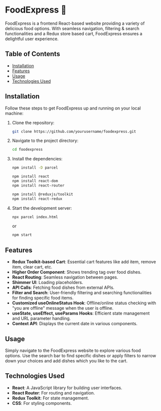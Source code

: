 # FoodExpress 🍔

FoodExpress is a frontend React-based website providing a variety of delicious food options. With seamless navigation, filtering & search functionalities and a Redux store based cart, FoodExpress ensures a delightful user experience.

## Table of Contents
- [Installation](#installation)
- [Features](#features)
- [Usage](#usage)
- [Technologies Used](#technologies-used)

## Installation
Follow these steps to get FoodExpress up and running on your local machine:

1. Clone the repository:
    ```bash
    git clone https://github.com/yourusername/foodexpress.git
    ```

2. Navigate to the project directory:
    ```bash
    cd foodexpress
    ```

3. Install the dependencies:
    ```bash
    npm install -D parcel
    ```
    ```bash
    npm install react
    npm install react-dom
    npm install react-router
    ```
    ```bash
    npm install @reduxjs/toolkit
    npm install react-redux
    ```

4. Start the development server:
    ```bash
    npx parcel index.html
    ```
    or
    ```bash
    npm start
    ```

## Features
- **Redux Toolkit-based Cart**: Essential cart features like add item, remove item, clear cart, etc.
- **Higher Order Component**: Shows trending tag over food dishes.
- **React Routing**: Seamless navigation between pages.
- **Shimmer UI**: Loading placeholders.
- **API Calls**: Fetching food dishes from external APIs.
- **Filter and Search**: User-friendly filtering and searching functionalities for finding specific food items.
- **Customized useOnlineStatus Hook**: Offline/online status checking with "you are offline" message when the user is offline.
- **useState, useEffect, useParams Hooks**: Efficient state management and URL parameter handling.
- **Context API**: Displays the current date in various components.


## Usage
Simply navigate to the FoodExpress website to explore various food options. Use the search bar to find specific dishes or apply filters to narrow down your choices and add dishes which you like to the cart. 

## Technologies Used
- **React**: A JavaScript library for building user interfaces.
- **React Router**: For routing and navigation.
- **Redux Toolkit**: For state management.
- **CSS**: For styling components.
